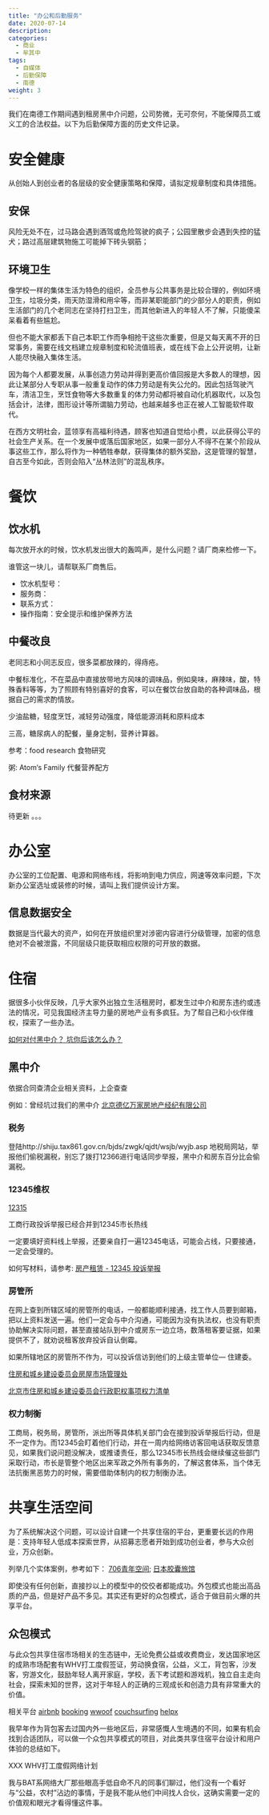 ```yaml
---
title: "办公和后勤服务"
date: 2020-07-14
description:
categories:
  - 商业
  - 牟其中
tags:
  - 自媒体
  - 后勤保障
  - 南德
weight: 3
---
```



我们在南德工作期间遇到租房黑中介问题，公司势微，无可奈何，不能保障员工或义工的合法权益。以下为后勤保障方面的历史文件记录。

# 安全健康

从创始人到创业者的各层级的安全健康策略和保障，请拟定规章制度和具体措施。

## 安保

风险无处不在，过马路会遇到酒驾或危险驾驶的疯子；公园里散步会遇到失控的猛犬；路过高层建筑物施工可能掉下砖头钢筋；


## 环境卫生

像学校一样的集体生活为特色的组织，全员参与公共事务是比较合理的，例如环境卫生，垃圾分类，雨天防湿滑和用伞等，而非某职能部门的少部分人的职责，例如生活部门的几个老同志在坚持打扫卫生，而其他新进入的年轻人不了解，只能傻呆呆看着有些尴尬。

但也不能大家都丢下自己本职工作而争相抢干这些次重要，但是又每天离不开的日常事务，需要在线文档建立规章制度和轮流值班表，或在线下会上公开说明，让新人能尽快融入集体生活。

因为每个人都要发展，从事创造力劳动并得到更高价值回报是大多数人的理想，因此让某部分人专职从事一般重复动作的体力劳动是有失公允的。因此包括驾驶汽车，清洁卫生，烹饪食物等大多数重复的体力劳动都将被自动化机器取代，以及包括会计，法律，图形设计等所谓脑力劳动，也越来越多也正在被人工智能软件取代。

在西方文明社会，蓝领享有高福利待遇，顾客也知道自觉给小费，以此获得公平的社会生产关系。在一个发展中或落后国家地区，如果一部分人不得不在某个阶段从事这些工作，那么将作为一种牺牲奉献，获得集体的额外奖励，这是管理的智慧，自古至今如此，否则会陷入“丛林法则”的混乱秩序。



# 餐饮


## 饮水机

每次放开水的时候，饮水机发出很大的轰鸣声，是什么问题？请厂商来检修一下。

谁管这一块儿，请帮联系厂商售后。

- 饮水机型号：
- 服务商：
- 联系方式：
- 操作指南：安全提示和维护保养方法


## 中餐改良

老同志和小同志反应，很多菜都放辣的，得痔疮。

中餐标准化，不在菜品中直接放带地方风味的调味品，例如臭味，麻辣味，酸，特殊香料等等，为了照顾有特别喜好的食客，可以在餐饮台放自助的各种调味品，根据自己的需求酌情放。

少油盐糖，轻度烹饪，减轻劳动强度，降低能源消耗和原料成本

三高，糖尿病人的配餐，量身定制，营养计算器。

参考：food research 食物研究

粥: Atom‘s Family 代餐营养配方


## 食材来源

待更新 。。。 



# 办公室

办公室的工位配置、电源和网络布线，将影响到电力供应，网速等效率问题，下次新办公室选址或装修的时候，请叫上我们提供设计方案。


## 信息数据安全

数据是当代最大的资产，如何在开放组织里对涉密内容进行分级管理，加密的信息绝对不会被泄露，不同层级只能获取相应权限的可开放的数据。



# 住宿

据很多小伙伴反映，几乎大家外出独立生活租房时，都发生过中介和房东违约或违法的情况，可见我国经济主导力量的房地产业有多疯狂。为了帮自己和小伙伴维权，探索了一些办法。

[如何对付黑中介？ 坑你后该怎么办？](https://web.archive.org/web/20180930113018/https://www.douban.com/group/topic/80021513/)



## 黑中介

依据合同查清企业相关资料，上企查查

例如：曾经坑过我们的黑中介 [北京德亿万家房地产经纪有限公司](https://www.qcc.com/cbase/c9677c1e1e2c88cdec59d6e2e2870787)



### 税务

登陆http://shiju.tax861.gov.cn/bjds/zwgk/qjdt/wsjb/wyjb.asp 地税局网站，举报他们偷税漏税，别忘了拨打12366进行电话同步举报，黑中介和房东百分比会偷漏税。



### 12345维权

[12315](http://www.12315.cn/cuser/)

工商行政投诉举报已经合并到12345市长热线

一定要填好资料线上举报，还要亲自打一遍12345电话，可能会占线，只要接通，一定会受理的。

如何写材料，请参考: [房产租赁 - 12345 投诉举报](https://quip.com/Cg5XAha3JipF )


### 房管所

在网上查到所辖区域的房管所的电话，一般都能顺利接通，找工作人员要到邮箱，把以上资料发送一遍。他们一定会与中介沟通，可能因为没有执法权，也没有职责协助解决实际问题，甚至直接站队到中介或房东一边立场，数落租客要证据，如果提供不了，就劝说租客放弃投诉自认倒霉。

如果所辖地区的房管所不作为，可以投诉信访到他们的上级主管单位— 住建委。

[住房和城乡建设委员会房屋市场管理处](http://zjw.beijing.gov.cn/bjjs/xxgk/jgzn27/index.shtml?type=3)

[北京市住房和城乡建设委员会行政职权事项权力清单](http://zjw.beijing.gov.cn/bjjs/xxgk/xzsx/xzzfzq/318375/index.shtml)


### 权力制衡

工商局，税务局，房管所，派出所等具体机关部门会在接到投诉举报后行动，但是不一定作为。而12345会盯着他们行动，并在一周内给网络访客回电话获取反馈意见，如果我们说问题没解决，或推诿责任，那么12345市长热线会继续催这些部门采取行动，市长是管整个地区出来军政之外所有事务的，了解这套体系，当个体无法抗衡黑恶势力的时候，需要借助体制内的权力制衡办法。



# 共享生活空间

为了系统解决这个问题，可以设计自建一个共享住宿的平台，更重要长远的作用是：支持年轻人低成本探索世界，从招募志愿者开始到成功创业者，参与大众创业，万众创新。


列举几个实体案例，参考如下：
[706青年空间](https://site.douban.com/143466/);
[日本胶囊旅馆](https://www.booking.com/capsule-hotel/country/jp.zh-cn.html) 


即使没有任何创新，直接抄以上的模型中的佼佼者都能成功。外包模式也能出高品质的产品，但是好产品不多见。其实还有更好的众包模式，适合于做目前火爆的共享平台。


## 众包模式

与此众包共享住宿市场相关的生态链中，无论免费公益或收费商业，发达国家地区的成熟市场配套有WHV打工度假签证，劳动换食宿，公益，义工，背包客，沙发客，穷游文化，鼓励年轻人离开家庭，学校，丢下考试题和游戏机，独立自主走向社会，探索未知的世界，这对于年轻人的正确的三观成长和创造力具有非常重大的价值。

相关平台
[airbnb](https://www.airbnb.com/)
[booking](https://www.booking.com)
[wwoof](http://www.wwoof.net/)
[couchsurfing](https://www.couchsurfing.com/) 
[helpx](https://www.helpx.net/)

我早年作为背包客去过国内外一些地区后，非常感慨人生境遇的不同，如果有机会找到合适团队，可以做一个众包共享模式的项目，对此类共享住宿平台设计和用户体验的总结如下。

XXX WHV打工度假网络计划

我与BAT系网络大厂那些眼高手低自命不凡的同事们聊过，他们没有一个看好与“公益，农村”沾边的事情，于是我不能从他们中间找人合伙，这确实需要一定的价值观和眼光才看得懂这件事。

